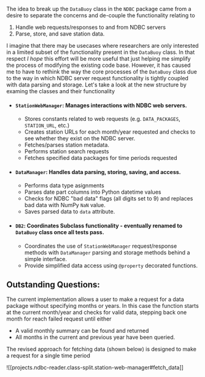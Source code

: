 

The idea to break up the `DataBuoy` class in the `NDBC` package came from a desire to separate the concerns and de-couple the functionality relating to
1. Handle web requests/responses to and from NDBC servers
1. Parse, store, and save station data.

I imagine that there may be usecases where researchers are only interested in a limited subset of the functionality present in the `DataBuoy` class.  In that respect _I hope_ this effort will be more useful that just helping me simplify the process of modifying the existing code base.  However, it has caused me to have to rethink the way the core processes of the `DataBuoy` class due to the way in which NDBC server request functionality is tightly coupled with data parsing and storage.  Let's take a look at the new structure by examing the classes and their functionality

- #### `StationWebManager`: Manages interactions with NDBC web servers.
    - Stores constants related to web requests (e.g. `DATA_PACKAGES`, `STATION_URL`, etc.)
    - Creates station URLs for each month/year requested and checks to see whether they exist on the NDBC server.
    - Fetches/parses station metadata.
    - Performs station search requests
    - Fetches specified data packages for time periods requested

- #### `DataManager`: Handles data parsing, storing, saving, and access.
    - Performs data type asignments
    - Parses date part columns into Python datetime values
    - Checks for NDBC "bad data" flags (all digits set to 9) and replaces bad data with NumPy `NaN` value.
    - Saves parsed data to `data` attribute.

- #### `DB2`: Coordinates Subclass functionality - eventually renamed to `DataBuoy` class once all tests pass.
    - Coordinates the use of `StationWebManager` request/response methods with `DataManager` parsing and storage methods behind a simple interface.
    - Provide simplified data access using `@property` decorated functions.


## Outstanding Questions:

The current implementation allows a user to make a request for a data package without specifying months or years.  In this case the function starts at the current month/year and checks for valid data, stepping back one month for reach failed request until either 
  - A valid monthly summary can be found and returned
  - All months in the current and previous year have been queried.

The revised approach for fetching data (shown below) is designed to make a request for a single time period

![[projects.ndbc-reader.class-split.station-web-manager#fetch_data]]
